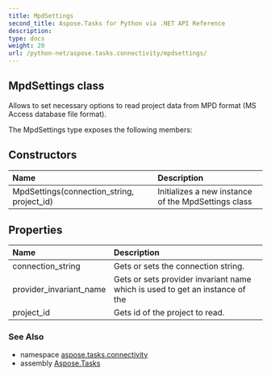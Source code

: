 ```yaml
---
title: MpdSettings
second_title: Aspose.Tasks for Python via .NET API Reference
description: 
type: docs
weight: 20
url: /python-net/aspose.tasks.connectivity/mpdsettings/
---
```


## MpdSettings class

Allows to set necessary options to read project data from MPD format (MS Access database file format).

The MpdSettings type exposes the following members:
## Constructors
| Name | Description |
| :- | :- |
|MpdSettings(connection_string, project_id)|Initializes a new instance of the MpdSettings class|
## Properties
| Name | Description |
| :- | :- |
|connection_string|Gets or sets the connection string.|
|provider_invariant_name|Gets or sets provider invariant name which is used to get an instance of the|
|project_id|Gets id of the project to read.|

### See Also

* namespace [aspose.tasks.connectivity](/tasks/python-net/aspose.tasks.connectivity/)
* assembly [Aspose.Tasks](/tasks/python-net/)


